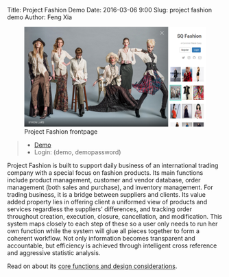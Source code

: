 Title: Project Fashion Demo
Date: 2016-03-06 9:00
Slug: project fashion demo
Author: Feng Xia



<figure class="row">
    <img src="/images/demo_fashion.png"/>
    <figcaption>Project Fashion frontpage</figcaption>
</figure>

> * [Demo][1]
> * Login: (demo, demopassword)

Project Fashion is built to support daily business
of an international trading company with a special focus
on fashion products. Its main functions include
product management, customer and vendor database,
order management (both sales and purchase), and inventory management.
For trading business, it is a bridge between
suppliers and clients. Its value added property lies
in offering client a uniformed view of products and services
regardless the suppliers' differences, and tracking
order throughout creation,
execution, closure, cancellation, and modification.
This system maps closely to each step of these
so a user only needs to run her own function while the system
will glue all pieces together to form a coherent workflow.
Not only information becomes transparent and accountable,
but efficiency is achieved through intelligent cross
reference and aggressive statistic analysis.

Read on about its [core functions and design considerations][2].


[1]: http://fengxia.co:8003/wei/
[2]: {filename}/workspace/fashion/intro.md
